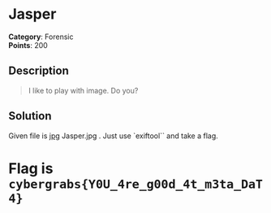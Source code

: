 # Jasper

**Category**: Forensic \
**Points**: 200

## Description

> I like to play with image. Do you?
## Solution

Given file is [jpg](Jasper.jpg) Jasper.jpg .
Just use `exiftool`` and take a flag.

# Flag is `cybergrabs{Y0U_4re_g00d_4t_m3ta_DaT4}`
